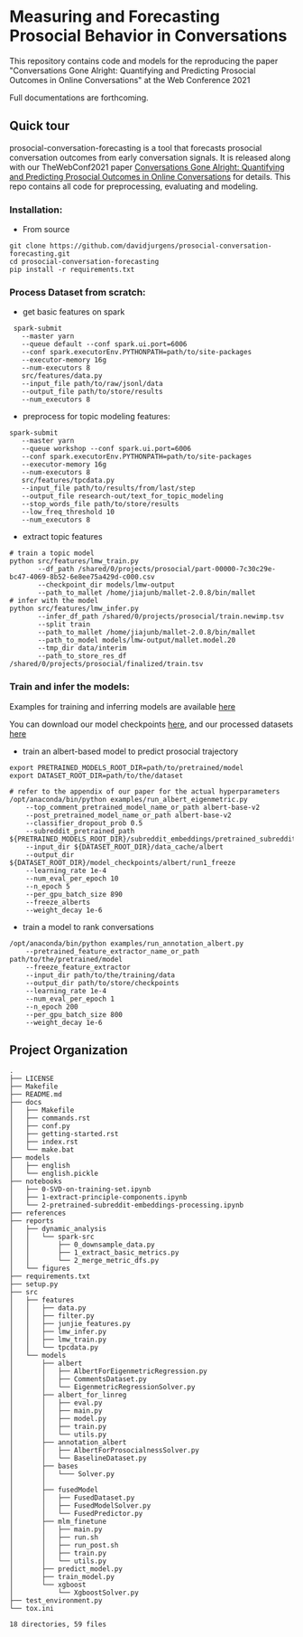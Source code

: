Measuring and Forecasting Prosocial Behavior in Conversations
==============================

This repository contains code and models for the reproducing the paper "Conversations Gone Alright: Quantifying and Predicting Prosocial Outcomes in Online Conversations" at the Web Conference 2021

Full documentations are forthcoming.

Quick tour
------------
prosocial-conversation-forecasting is a tool that forecasts prosocial conversation outcomes from early conversation signals.
It is released along with our TheWebConf2021 paper [Conversations Gone Alright: Quantifying and Predicting
Prosocial Outcomes in Online Conversations](https://arxiv.org/pdf/2102.08368.pdf) for details. This repo contains all code for preprocessing, evaluating and modeling.

### Installation:
- From source
```shell
git clone https://github.com/davidjurgens/prosocial-conversation-forecasting.git
cd prosocial-conversation-forecasting
pip install -r requirements.txt
```

### Process Dataset from scratch:
- get basic features on spark
```shell
 spark-submit 
   --master yarn 
   --queue default --conf spark.ui.port=6006 
   --conf spark.executorEnv.PYTHONPATH=path/to/site-packages 
   --executor-memory 16g 
   --num-executors 8 
   src/features/data.py 
   --input_file path/to/raw/jsonl/data  
   --output_file path/to/store/results 
   --num_executors 8
```

- preprocess for topic modeling features:
```shell
spark-submit 
   --master yarn 
   --queue workshop --conf spark.ui.port=6006 
   --conf spark.executorEnv.PYTHONPATH=path/to/site-packages 
   --executor-memory 16g 
   --num-executors 8 
   src/features/tpcdata.py 
   --input_file path/to/results/from/last/step  
   --output_file research-out/text_for_topic_modeling 
   --stop_words_file path/to/store/results 
   --low_freq_threshold 10 
   --num_executors 8

```

- extract topic features
```shell
# train a topic model
python src/features/lmw_train.py 
       --df_path /shared/0/projects/prosocial/part-00000-7c30c29e-bc47-4069-8b52-6e8ee75a429d-c000.csv 
       --checkpoint_dir models/lmw-output 
       --path_to_mallet /home/jiajunb/mallet-2.0.8/bin/mallet
# infer with the model
python src/features/lmw_infer.py 
       --infer_df_path /shared/0/projects/prosocial/train.newimp.tsv 
       --split train 
       --path_to_mallet /home/jiajunb/mallet-2.0.8/bin/mallet 
       --path_to_model models/lmw-output/mallet.model.20 
       --tmp_dir data/interim 
       --path_to_store_res_df /shared/0/projects/prosocial/finalized/train.tsv
```

### Train and infer the models:
Examples for training and inferring models are available [here](examples)

You can download our model checkpoints [here](https://drive.google.com/file/d/1_o5h6ChNmwRygPXDJ2imUOyOqlgAsPf8/view?usp=sharing), and our processed datasets [here](https://drive.google.com/drive/folders/1f4Nq643htIEaRPQDu2X0U5e2QbxNZdAx?usp=sharing)

- train an albert-based model to predict prosocial trajectory
```shell
export PRETRAINED_MODELS_ROOT_DIR=path/to/pretrained/model
export DATASET_ROOT_DIR=path/to/the/dataset

# refer to the appendix of our paper for the actual hyperparameters
/opt/anaconda/bin/python examples/run_albert_eigenmetric.py 
    --top_comment_pretrained_model_name_or_path albert-base-v2 
    --post_pretrained_model_name_or_path albert-base-v2 
    --classifier_dropout_prob 0.5 
    --subreddit_pretrained_path ${PRETRAINED_MODELS_ROOT_DIR}/subreddit_embeddings/pretrained_subreddit_embeddings.tar.pth 
    --input_dir ${DATASET_ROOT_DIR}/data_cache/albert 
    --output_dir ${DATASET_ROOT_DIR}/model_checkpoints/albert/run1_freeze 
    --learning_rate 1e-4 
    --num_eval_per_epoch 10
    --n_epoch 5 
    --per_gpu_batch_size 890 
    --freeze_alberts 
    --weight_decay 1e-6
```

- train a model to rank conversations

```shell
/opt/anaconda/bin/python examples/run_annotation_albert.py 
    --pretrained_feature_extractor_name_or_path path/to/the/pretrained/model 
    --freeze_feature_extractor 
    --input_dir path/to/the/training/data
    --output_dir path/to/store/checkpoints 
    --learning_rate 1e-4 
    --num_eval_per_epoch 1 
    --n_epoch 200 
    --per_gpu_batch_size 800 
    --weight_decay 1e-6
```


Project Organization
------------
```
.
├── LICENSE
├── Makefile
├── README.md
├── docs
│   ├── Makefile
│   ├── commands.rst
│   ├── conf.py
│   ├── getting-started.rst
│   ├── index.rst
│   └── make.bat
├── models
│   ├── english
│   └── english.pickle
├── notebooks
│   ├── 0-SVD-on-training-set.ipynb
│   ├── 1-extract-principle-components.ipynb
│   └── 2-pretrained-subreddit-embeddings-processing.ipynb
├── references
├── reports
│   ├── dynamic_analysis
│   │   └── spark-src
│   │       ├── 0_downsample_data.py
│   │       ├── 1_extract_basic_metrics.py
│   │       └── 2_merge_metric_dfs.py
│   └── figures
├── requirements.txt
├── setup.py
├── src
│   ├── features
│   │   ├── data.py
│   │   ├── filter.py
│   │   ├── junjie_features.py
│   │   ├── lmw_infer.py
│   │   ├── lmw_train.py
│   │   └── tpcdata.py
│   └── models
│       ├── albert
│       │   ├── AlbertForEigenmetricRegression.py
│       │   ├── CommentsDataset.py
│       │   └── EigenmetricRegressionSolver.py
│       ├── albert_for_linreg
│       │   ├── eval.py
│       │   ├── main.py
│       │   ├── model.py
│       │   ├── train.py
│       │   └── utils.py
│       ├── annotation_albert
│       │   ├── AlbertForProsocialnessSolver.py
│       │   └── BaselineDataset.py
│       ├── bases
│       │   └─── Solver.py
│       │   
│       ├── fusedModel
│       │   ├── FusedDataset.py
│       │   ├── FusedModelSolver.py
│       │   └── FusedPredictor.py
│       ├── mlm_finetune
│       │   ├── main.py
│       │   ├── run.sh
│       │   ├── run_post.sh
│       │   ├── train.py
│       │   └── utils.py
│       ├── predict_model.py
│       ├── train_model.py
│       └── xgboost
│           └── XgboostSolver.py
├── test_environment.py
└── tox.ini

18 directories, 59 files
```

